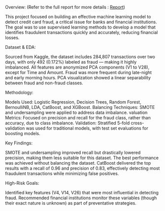 Overview: (Refer to the full report for more details : [Report](Team8_Project_Report.pdf))

This project focused on building an effective machine learning model to detect credit card fraud, a critical issue for banks and financial institutions. The goal was to use supervised learning methods to develop a model that identifies fraudulent transactions quickly and accurately, reducing financial losses.

Dataset & EDA:

Sourced from Kaggle, the dataset includes 284,807 transactions over two days, with only 492 (0.172%) labeled as fraud — making it highly imbalanced.
All features are anonymized PCA components (V1 to V28), except for Time and Amount.
Fraud was more frequent during late-night and early morning hours.
PCA visualization showed a linear separability between fraud and non-fraud classes.

Methodology:

Models Used: Logistic Regression, Decision Trees, Random Forest, BernoulliNB, LDA, CatBoost, and XGBoost.
Balancing Techniques: SMOTE and undersampling were applied to address data imbalance.
valuation Metrics: Focused on precision and recall for the fraud class, rather than accuracy, due to class imbalance.
Validation: Stratified 5-fold cross-validation was used for traditional models, with test set evaluations for boosting models.

Key Findings:

SMOTE and undersampling improved recall but drastically lowered precision, making them less suitable for this dataset.
The best performance was achieved without balancing the dataset.
CatBoost delivered the top results with a recall of 0.96 and precision of 0.83, effectively detecting most fraudulent transactions while minimizing false positives.

High-Risk Goals:

Identified key features (V4, V14, V26) that were most influential in detecting fraud.
Recommended financial institutions monitor these variables (though their exact nature is unknown) as part of preventative strategies.
